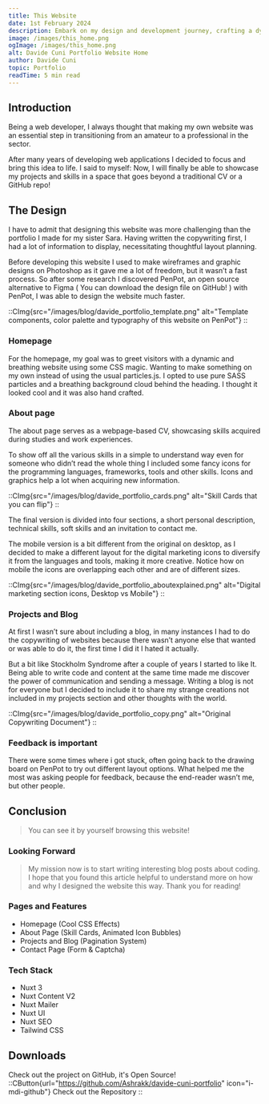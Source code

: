 ```yaml
---
title: This Website
date: 1st February 2024
description: Embark on my design and development journey, crafting a dynamic portfolio with unique style. Learn about the design challenges and solutions. Explore now!
image: /images/this_home.png
ogImage: /images/this_home.png
alt: Davide Cuni Portfolio Website Home
author: Davide Cuni
topic: Portfolio
readTime: 5 min read
---
```


## Introduction

Being a web developer, I always thought that making my own website was an essential step in transitioning from an amateur to a professional in the sector.

After many years of developing web applications I decided to focus and bring this idea to life. I said to myself: Now, I will finally be able to showcase my projects and skills in a space that goes beyond a traditional CV or a GitHub repo!

## The Design

I have to admit that designing this website was more challenging than the portfolio I made for my sister Sara. Having written the copywriting first, I had a lot of information to display, necessitating thoughtful layout planning.

Before developing this website I used to make wireframes and graphic designs on Photoshop as it gave me a lot of freedom, but it wasn’t a fast process. So after some research I discovered PenPot, an open source alternative to Figma ( You can download the design file on GitHub! ) with PenPot, I was able to design the website much faster.

::CImg{src="/images/blog/davide_portfolio_template.png" alt="Template components, color palette and typography of this website on PenPot"}
::

### Homepage

For the homepage, my goal was to greet visitors with a dynamic and breathing website using some CSS magic. Wanting to make something on my own instead of using the usual particles.js. I opted to use  pure SASS particles and a breathing background cloud behind the heading. I thought it looked cool and it was also hand crafted.

### About page

The about page serves as a webpage-based CV, showcasing skills acquired during studies and work experiences.

To show off all the various skills in a simple to understand way even for someone who didn’t read the whole thing I included some fancy icons for the programming languages, frameworks, tools and other skills. Icons and graphics help a lot when acquiring new information.

::CImg{src="/images/blog/davide_portfolio_cards.png" alt="Skill Cards that you can flip"}
::

The final version is divided into four sections, a short personal description, technical skills, soft skills and an invitation to contact me.

The mobile version is a bit different from the original on desktop, as I decided to make a different layout for the digital marketing icons to diversify it from the languages and tools, making it more creative. Notice how on mobile the icons are overlapping each other and are of different sizes.

::CImg{src="/images/blog/davide_portfolio_aboutexplained.png" alt="Digital marketing section icons, Desktop vs Mobile"}
::

### Projects and Blog

At first I wasn’t sure about including a blog, in many instances I had to do the copywriting of websites because there wasn’t anyone else that wanted or was able to do it, the first time I did it I hated it actually.

But a bit like Stockholm Syndrome after a couple of years I started to like It. Being able to write code and content at the same time made me discover the power of communication and sending a message.
Writing a blog is not for everyone but I decided to include it to share my strange creations not included in my projects section and other thoughts with the world.

::CImg{src="/images/blog/davide_portfolio_copy.png" alt="Original Copywriting Document"}
::

### Feedback is important

There were some times where i got stuck, often going back to the drawing board on PenPot to try out different layout options. What helped me the most was asking people for feedback, because the end-reader wasn’t me, but other people.

## Conclusion

> You can see it by yourself browsing this website!

### Looking Forward

> My mission now is to start writing interesting blog posts about coding. I hope that you found this article helpful to understand more on how and why I designed the website this way. Thank you for reading!

### Pages and Features

- Homepage (Cool CSS Effects)
- About Page (Skill Cards, Animated Icon Bubbles)
- Projects and Blog (Pagination System)
- Contact Page (Form & Captcha)

### Tech Stack

- Nuxt 3
- Nuxt Content V2
- Nuxt Mailer
- Nuxt UI
- Nuxt SEO
- Tailwind CSS

## Downloads

Check out the project on GitHub, it's Open Source!
::CButton{url="https://github.com/Ashrakk/davide-cuni-portfolio" icon="i-mdi-github"}
Check out the Repository
::
